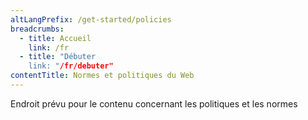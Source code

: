 ```yaml
---
altLangPrefix: /get-started/policies
breadcrumbs:
  - title: Accueil
    link: /fr
  - title: "Débuter
    link: "/fr/debuter"
contentTitle: Normes et politiques du Web
---
```

<p>Endroit prévu pour le contenu concernant les politiques et les normes</p>
